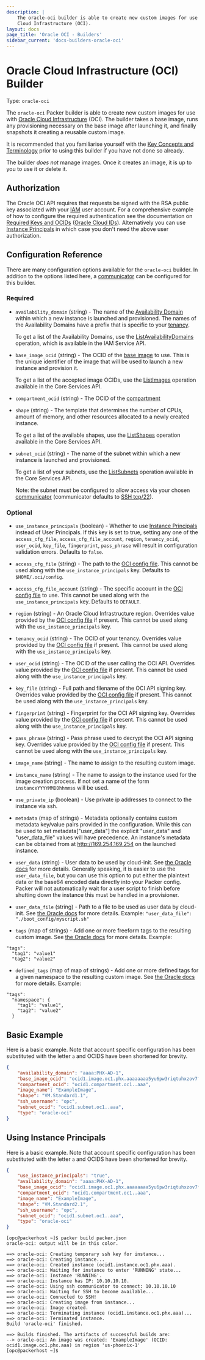 ```yaml
---
description: |
    The oracle-oci builder is able to create new custom images for use with Oracle
    Cloud Infrastructure (OCI).
layout: docs
page_title: 'Oracle OCI - Builders'
sidebar_current: 'docs-builders-oracle-oci'
---
```


# Oracle Cloud Infrastructure (OCI) Builder

Type: `oracle-oci`

The `oracle-oci` Packer builder is able to create new custom images for use
with [Oracle Cloud Infrastructure](https://cloud.oracle.com) (OCI). The builder
takes a base image, runs any provisioning necessary on the base image after
launching it, and finally snapshots it creating a reusable custom image.

It is recommended that you familiarise yourself with the [Key Concepts and
Terminology](https://docs.us-phoenix-1.oraclecloud.com/Content/GSG/Concepts/concepts.htm)
prior to using this builder if you have not done so already.

The builder *does not* manage images. Once it creates an image, it is up to you
to use it or delete it.

## Authorization

The Oracle OCI API requires that requests be signed with the RSA public key
associated with your
[IAM](https://docs.us-phoenix-1.oraclecloud.com/Content/Identity/Concepts/overview.htm)
user account. For a comprehensive example of how to configure the required
authentication see the documentation on [Required Keys and
OCIDs](https://docs.us-phoenix-1.oraclecloud.com/Content/API/Concepts/apisigningkey.htm)
([Oracle Cloud
IDs](https://docs.us-phoenix-1.oraclecloud.com/Content/General/Concepts/identifiers.htm)).
Alternatively you can use [Instance
Principals](https://docs.cloud.oracle.com/en-us/iaas/Content/Identity/Tasks/callingservicesfrominstances.htm)
in which case you don't need the above user authorization.

## Configuration Reference

There are many configuration options available for the `oracle-oci` builder. In
addition to the options listed here, a
[communicator](/docs/templates/communicator.html) can be configured for this
builder.

### Required

-   `availability_domain` (string) - The name of the [Availability
    Domain](https://docs.us-phoenix-1.oraclecloud.com/Content/General/Concepts/regions.htm)
    within which a new instance is launched and provisioned. The names of the
    Availability Domains have a prefix that is specific to your
    [tenancy](https://docs.us-phoenix-1.oraclecloud.com/Content/GSG/Concepts/concepts.htm#two).

    To get a list of the Availability Domains, use the
    [ListAvailabilityDomains](https://docs.us-phoenix-1.oraclecloud.com/api/#/en/identity/latest/AvailabilityDomain/ListAvailabilityDomains)
    operation, which is available in the IAM Service API.

-   `base_image_ocid` (string) - The OCID of the [base
    image](https://docs.us-phoenix-1.oraclecloud.com/Content/Compute/References/images.htm)
    to use. This is the unique identifier of the image that will be used to
    launch a new instance and provision it.

    To get a list of the accepted image OCIDs, use the
    [ListImages](https://docs.us-phoenix-1.oraclecloud.com/api/#/en/iaas/latest/Image/ListImages)
    operation available in the Core Services API.

-   `compartment_ocid` (string) - The OCID of the
    [compartment](https://docs.us-phoenix-1.oraclecloud.com/Content/GSG/Tasks/choosingcompartments.htm)

-   `shape` (string) - The template that determines the number of CPUs, amount
    of memory, and other resources allocated to a newly created instance.

    To get a list of the available shapes, use the
    [ListShapes](https://docs.us-phoenix-1.oraclecloud.com/api/#/en/iaas/20160918/Shape/ListShapes)
    operation available in the Core Services API.

-   `subnet_ocid` (string) - The name of the subnet within which a new instance
    is launched and provisioned.

    To get a list of your subnets, use the
    [ListSubnets](https://docs.us-phoenix-1.oraclecloud.com/api/#/en/iaas/latest/Subnet/ListSubnets)
    operation available in the Core Services API.

    Note: the subnet must be configured to allow access via your chosen
    [communicator](/docs/templates/communicator.html) (communicator defaults to
    [SSH tcp/22](/docs/templates/communicator.html#ssh_port)).

### Optional

-   `use_instance_principals` (boolean) - Whether to use [Instance
    Principals](https://docs.cloud.oracle.com/en-us/iaas/Content/Identity/Tasks/callingservicesfrominstances.htm)
    instead of User Principals. If this key is set to true, setting any one of the `access_cfg_file`,
    `access_cfg_file_account`, `region`, `tenancy_ocid`, `user_ocid`, `key_file`, `fingerprint`, 
    `pass_phrase` will result in configuration validation errors.
    Defaults to `false`.

-   `access_cfg_file` (string) - The path to the [OCI config
    file](https://docs.us-phoenix-1.oraclecloud.com/Content/API/Concepts/sdkconfig.htm).
    This cannot be used along with the `use_instance_principals` key.
    Defaults to `$HOME/.oci/config`.

-   `access_cfg_file_account` (string) - The specific account in the [OCI config
    file](https://docs.us-phoenix-1.oraclecloud.com/Content/API/Concepts/sdkconfig.htm) to use.
    This cannot be used along with the `use_instance_principals` key.
    Defaults to `DEFAULT`.

-   `region` (string) - An Oracle Cloud Infrastructure region. Overrides value provided by the
    [OCI config file](https://docs.us-phoenix-1.oraclecloud.com/Content/API/Concepts/sdkconfig.htm)
    if present. This cannot be used along with the `use_instance_principals` key.

-   `tenancy_ocid` (string) - The OCID of your tenancy. Overrides value provided by the [OCI config
    file](https://docs.us-phoenix-1.oraclecloud.com/Content/API/Concepts/sdkconfig.htm) if present.
    This cannot be used along with the `use_instance_principals` key.

-   `user_ocid` (string) - The OCID of the user calling the OCI API. Overrides value provided by the
    [OCI config file](https://docs.us-phoenix-1.oraclecloud.com/Content/API/Concepts/sdkconfig.htm)
    if present. This cannot be used along with the `use_instance_principals` key.

-   `key_file` (string) - Full path and filename of the OCI API signing key. Overrides value provided
    by the [OCI config file](https://docs.us-phoenix-1.oraclecloud.com/Content/API/Concepts/sdkconfig.htm)
    if present. This cannot be used along with the `use_instance_principals` key.

-   `fingerprint` (string) - Fingerprint for the OCI API signing key. Overrides value provided by the
    [OCI config file](https://docs.us-phoenix-1.oraclecloud.com/Content/API/Concepts/sdkconfig.htm) if
    present. This cannot be used along with the `use_instance_principals` key.

-   `pass_phrase` (string) - Pass phrase used to decrypt the OCI API signing key. Overrides value provided
    by the [OCI config file](https://docs.us-phoenix-1.oraclecloud.com/Content/API/Concepts/sdkconfig.htm)
    if present. This cannot be used along with the `use_instance_principals` key.

-   `image_name` (string) - The name to assign to the resulting custom image.

-   `instance_name` (string) - The name to assign to the instance used for the image creation process.
    If not set a name of the form `instanceYYYYMMDDhhmmss` will be used.

-   `use_private_ip` (boolean) - Use private ip addresses to connect to the
    instance via ssh.

-   `metadata` (map of strings) - Metadata optionally contains custom metadata
    key/value pairs provided in the configuration. While this can be used to
    set metadata\["user\_data"\] the explicit "user\_data" and
    "user\_data\_file" values will have precedence. An instance's metadata can
    be obtained from at
    <a href="http://169.254.169.254" class="uri">http://169.254.169.254</a> on
    the launched instance.

-   `user_data` (string) - User data to be used by cloud-init. See [the Oracle
    docs](https://docs.us-phoenix-1.oraclecloud.com/api/#/en/iaas/20160918/LaunchInstanceDetails)
    for more details. Generally speaking, it is easier to use the
    `user_data_file`, but you can use this option to put either the plaintext
    data or the base64 encoded data directly into your Packer config. Packer
    will not automatically wait for a user script to finish before shutting
    down the instance this must be handled in a provisioner.

-   `user_data_file` (string) - Path to a file to be used as user data by
    cloud-init. See [the Oracle
    docs](https://docs.us-phoenix-1.oraclecloud.com/api/#/en/iaas/20160918/LaunchInstanceDetails)
    for more details. Example: `"user_data_file": "./boot_config/myscript.sh"`

-   `tags` (map of strings) - Add one or more freeform tags to the resulting
    custom image. See [the Oracle
    docs](https://docs.cloud.oracle.com/iaas/Content/Identity/Concepts/taggingoverview.htm)
    for more details. Example:

``` {.yaml}
"tags":
  "tag1": "value1"
  "tag2": "value2"
```

-   `defined_tags` (map of map of strings) - Add one or more defined tags for a given namespace to the resulting
    custom image. See [the Oracle
    docs](https://docs.cloud.oracle.com/iaas/Content/Identity/Concepts/taggingoverview.htm)
    for more details. Example:

``` {.yaml}
"tags":
  "namespace": {
    "tag1": "value1",
    "tag2": "value2"
  }
```

## Basic Example

Here is a basic example. Note that account specific configuration has been
substituted with the letter `a` and OCIDS have been shortened for brevity.

```json
{
    "availability_domain": "aaaa:PHX-AD-1",
    "base_image_ocid": "ocid1.image.oc1.phx.aaaaaaaa5yu6pw3riqtuhxzov7fdngi4tsteganmao54nq3pyxu3hxcuzmoa",
    "compartment_ocid": "ocid1.compartment.oc1..aaa",
    "image_name": "ExampleImage",
    "shape": "VM.Standard1.1",
    "ssh_username": "opc",
    "subnet_ocid": "ocid1.subnet.oc1..aaa",
    "type": "oracle-oci"
}
```

## Using Instance Principals

Here is a basic example. Note that account specific configuration has been
substituted with the letter `a` and OCIDS have been shortened for brevity.

```json
{
    "use_instance_principals": "true",
    "availability_domain": "aaaa:PHX-AD-1",
    "base_image_ocid": "ocid1.image.oc1.phx.aaaaaaaa5yu6pw3riqtuhxzov7fdngi4tsteganmao54nq3pyxu3hxcuzmoa",
    "compartment_ocid": "ocid1.compartment.oc1..aaa",
    "image_name": "ExampleImage",
    "shape": "VM.Standard2.1",
    "ssh_username": "opc",
    "subnet_ocid": "ocid1.subnet.oc1..aaa",
    "type": "oracle-oci"
}
```

```
[opc@packerhost ~]$ packer build packer.json
oracle-oci: output will be in this color.

==> oracle-oci: Creating temporary ssh key for instance...
==> oracle-oci: Creating instance...
==> oracle-oci: Created instance (ocid1.instance.oc1.phx.aaa).
==> oracle-oci: Waiting for instance to enter 'RUNNING' state...
==> oracle-oci: Instance 'RUNNING'.
==> oracle-oci: Instance has IP: 10.10.10.10.
==> oracle-oci: Using ssh communicator to connect: 10.10.10.10
==> oracle-oci: Waiting for SSH to become available...
==> oracle-oci: Connected to SSH!
==> oracle-oci: Creating image from instance...
==> oracle-oci: Image created.
==> oracle-oci: Terminating instance (ocid1.instance.oc1.phx.aaa)...
==> oracle-oci: Terminated instance.
Build 'oracle-oci' finished.

==> Builds finished. The artifacts of successful builds are:
--> oracle-oci: An image was created: 'ExampleImage' (OCID: ocid1.image.oc1.phx.aaa) in region 'us-phoenix-1'
[opc@packerhost ~]$
```
